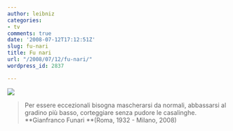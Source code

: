 ```yaml
---
author: leibniz
categories:
- tv
comments: true
date: '2008-07-12T17:12:51Z'
slug: fu-nari
title: Fu nari
url: "/2008/07/12/fu-nari/"
wordpress_id: 2837

---
```

![](https://www.leibniz-blogs.it/gallery/funari.jpg)


> Per essere eccezionali bisogna mascherarsi da normali, abbassarsi al gradino più basso, corteggiare senza pudore le casalinghe.
**Gianfranco Funari **(Roma, 1932 - Milano, 2008)
